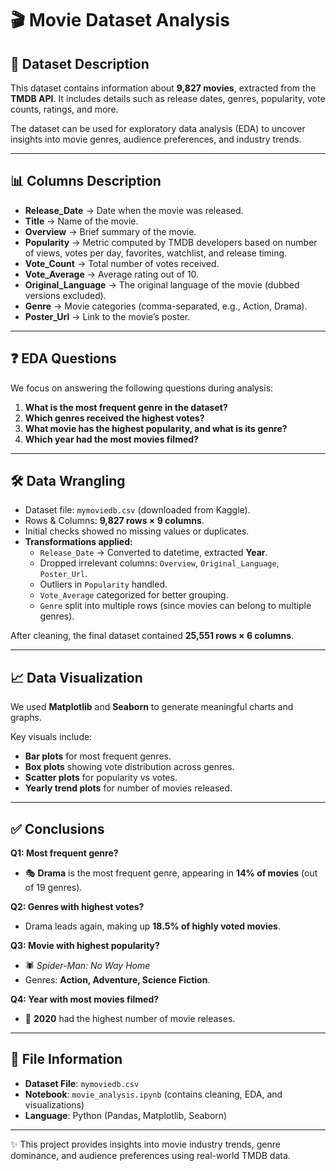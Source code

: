 # 🎬 Movie Dataset Analysis  

## 📌 Dataset Description  
This dataset contains information about **9,827 movies**, extracted from the **TMDB API**. It includes details such as release dates, genres, popularity, vote counts, ratings, and more.  

The dataset can be used for exploratory data analysis (EDA) to uncover insights into movie genres, audience preferences, and industry trends.  

---

## 📊 Columns Description  
- **Release_Date** → Date when the movie was released.  
- **Title** → Name of the movie.  
- **Overview** → Brief summary of the movie.  
- **Popularity** → Metric computed by TMDB developers based on number of views, votes per day, favorites, watchlist, and release timing.  
- **Vote_Count** → Total number of votes received.  
- **Vote_Average** → Average rating out of 10.  
- **Original_Language** → The original language of the movie (dubbed versions excluded).  
- **Genre** → Movie categories (comma-separated, e.g., Action, Drama).  
- **Poster_Url** → Link to the movie’s poster.  

---

## ❓ EDA Questions  
We focus on answering the following questions during analysis:  

1. **What is the most frequent genre in the dataset?**  
2. **Which genres received the highest votes?**  
3. **What movie has the highest popularity, and what is its genre?**  
4. **Which year had the most movies filmed?**  

---

## 🛠️ Data Wrangling  
- Dataset file: `mymoviedb.csv` (downloaded from Kaggle).  
- Rows & Columns: **9,827 rows × 9 columns**.  
- Initial checks showed no missing values or duplicates.  
- **Transformations applied:**  
  - `Release_Date` → Converted to datetime, extracted **Year**.  
  - Dropped irrelevant columns: `Overview`, `Original_Language`, `Poster_Url`.  
  - Outliers in `Popularity` handled.  
  - `Vote_Average` categorized for better grouping.  
  - `Genre` split into multiple rows (since movies can belong to multiple genres).  

After cleaning, the final dataset contained **25,551 rows × 6 columns**.  

---

## 📈 Data Visualization  
We used **Matplotlib** and **Seaborn** to generate meaningful charts and graphs.  

Key visuals include:  
- **Bar plots** for most frequent genres.  
- **Box plots** showing vote distribution across genres.  
- **Scatter plots** for popularity vs votes.  
- **Yearly trend plots** for number of movies released.  

---

## ✅ Conclusions  
**Q1: Most frequent genre?**  
- 🎭 **Drama** is the most frequent genre, appearing in **14% of movies** (out of 19 genres).  

**Q2: Genres with highest votes?**  
- Drama leads again, making up **18.5% of highly voted movies**.  

**Q3: Movie with highest popularity?**  
- 🕷️ *Spider-Man: No Way Home*  
- Genres: **Action, Adventure, Science Fiction**.  

**Q4: Year with most movies filmed?**  
- 📅 **2020** had the highest number of movie releases.  

---

## 📂 File Information  
- **Dataset File**: `mymoviedb.csv`  
- **Notebook**: `movie_analysis.ipynb` (contains cleaning, EDA, and visualizations)  
- **Language**: Python (Pandas, Matplotlib, Seaborn)  

---

✨ This project provides insights into movie industry trends, genre dominance, and audience preferences using real-world TMDB data.  
